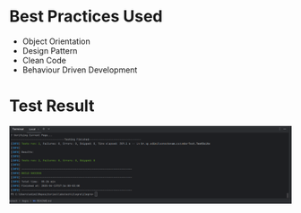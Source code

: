 # Best Practices Used
* Object Orientation <br>
* Design Pattern <br>
* Clean Code <br>
* Behaviour Driven Development <br>

# Test Result
![Screenshot 2025-04-13 172451](https://github.com/edimilsonestevam/labstech/blob/master/ilegra/ilegra/Screenshot%202025-04-13%20172451.png)
